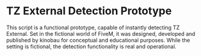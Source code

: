 # TZ External Detection Prototype

This script is a functional prototype, capable of instantly detecting TZ External. Set in the fictional world of FiveM, it was designed, developed and published by kinobau for conceptual and educational purposes. While the setting is fictional, the detection functionality is real and operational.
